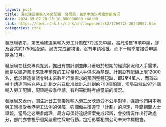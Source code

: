```yaml
---
layout: post
title: 沒批建造業輸入外勞配額　發展局：按季申請以考慮當前情況
date: 2024-09-07 20:23:16.000000000 +08:00
link: https://news.rthk.hk/rthk/ch/component/k2/1769728-20240907.htm
categories: rthk
---
```


發展局表示，第五輪建造業輸入勞工計劃在7月接受申請，當局接獲18項申請，涉及合共約1750個配額，局方完成審視後，沒有申請獲批，而下一輪季度接受申請期為10月。

發展局在社交專頁提到，推出有關計劃並非只著眼於短期的經濟狀況和人手需求，而是以建造業未來數年預算的工程量和人手供求為基礎。計劃設有配額上限12000名，低於建造業議會對未來數年行業需求的預測整體短缺，即2至4萬人，而首四輪申請連同補充勞工計劃之前已批准並計入計劃的703個配額，當局已批出9731個輸入勞工配額，配額是按季申請，有利審批時考慮當前的情況。

發展局又表示，關注近日工會接獲輸入勞工反映遭受不公平對待，強調他們與本地勞工同樣受香港勞工法例的保障，強調僱主須遵守「計劃」的規定，呼籲相關人士舉報，當局定必嚴肅處理。局方毋須待違規個案完成起訴，會按情況作出行政處分，部門亦會視乎個案嚴重性採取行動，包括影響相關公司未來中標機會。
